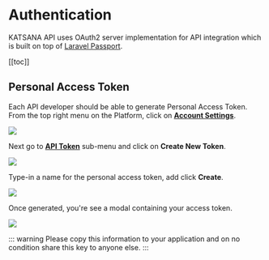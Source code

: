 # Authentication

KATSANA API uses OAuth2 server implementation for API integration which is built on top of [Laravel Passport](https://laravel.com/docs/5.8/passport).

[[toc]]

## Personal Access Token

Each API developer should be able to generate Personal Access Token. From the top right menu on the Platform, click on **[Account Settings](https://my.katsana.com/account/edit)**.

![](/images/account-settings.png)

Next go to **[API Token](https://my.katsana.com/account/edit#api)** sub-menu and click on **Create New Token**.

![](/images/api-token.png)

Type-in a name for the personal access token, add click **Create**.

![](/images/create-access-token.png)

Once generated, you're see a modal containing your access token.

![](/images/personal-access-token.png)

::: warning
Please copy this information to your application and on no condition share this key to anyone else.
:::
